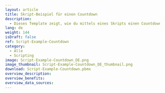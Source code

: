 ```yaml
---
layout: article
title: Skript-Beispiel für einen Countdown
description: 
  - Dieses Template zeigt, wie du mittels eines Skripts einen Countdown erstellen kannst.
lang: de
weight: 144
isDraft: false
ref: Script-Example-Countdown
category:
  - Alle
  - Scripting
image: Script-Example-Countdown_DE.png
image_thumbnail: Script-Example-Countdown_DE_thumbnail.png
download: Script-Example-Countdown.pbmx
overview_description:
overview_benefits:
overview_data_sources:
---
```

